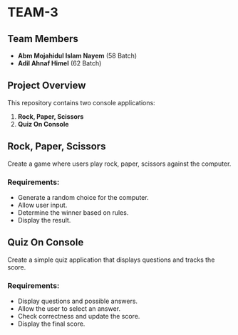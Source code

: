 # TEAM-3

## Team Members

- **Abm Mojahidul Islam Nayem** (58 Batch) 
- **Adil Ahnaf Himel** (62 Batch)

## Project Overview

This repository contains two console applications:

1. **Rock, Paper, Scissors**
2. **Quiz On Console**

## Rock, Paper, Scissors

Create a game where users play rock, paper, scissors against the computer.

### Requirements:
- Generate a random choice for the computer.
- Allow user input.
- Determine the winner based on rules.
- Display the result.

## Quiz On Console

Create a simple quiz application that displays questions and tracks the score.

### Requirements:
- Display questions and possible answers.
- Allow the user to select an answer.
- Check correctness and update the score.
- Display the final score.
